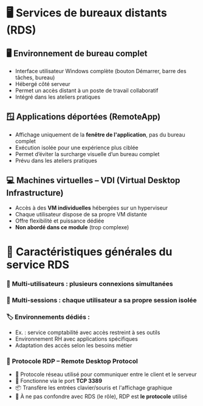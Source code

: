 # 🖥️ **Services de bureaux distants (RDS)**

## 🖥️ **Environnement de bureau complet**

- Interface utilisateur Windows complète (bouton Démarrer, barre des tâches, bureau)
- Hébergé côté serveur
- Permet un accès distant à un poste de travail collaboratif
- Intégré dans les ateliers pratiques



## 🪟 **Applications déportées (RemoteApp)**

- Affichage uniquement de la **fenêtre de l'application**, pas du bureau complet
- Exécution isolée pour une expérience plus ciblée
- Permet d’éviter la surcharge visuelle d’un bureau complet
- Prévu dans les ateliers pratiques



## 💻 **Machines virtuelles – VDI (Virtual Desktop Infrastructure)**

- Accès à des **VM individuelles** hébergées sur un hyperviseur
- Chaque utilisateur dispose de sa propre VM distante
- Offre flexibilité et puissance dédiée
- **Non abordé dans ce module** (trop complexe)



# 🔁 **Caractéristiques générales du service RDS**

### 👥 **Multi-utilisateurs** : plusieurs connexions simultanées

### 🏢 **Multi-sessions** : chaque utilisateur a sa propre session isolée

### 🏷️ **Environnements dédiés** :

- Ex. : service comptabilité avec accès restreint à ses outils
- Environnement RH avec applications spécifiques
- Adaptation des accès selon les besoins métier


### 🧩 **Protocole RDP – Remote Desktop Protocol**

- 🔌 Protocole réseau utilisé pour communiquer entre le client et le serveur
- 📡 Fonctionne via le port **TCP 3389**
- 📦 Transfère les entrées clavier/souris et l'affichage graphique
- 🧱 À ne pas confondre avec RDS (le rôle), RDP est **le protocole** utilisé
